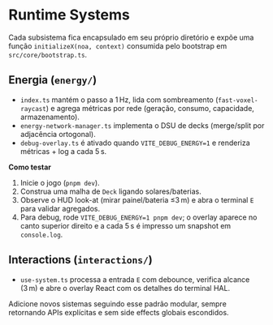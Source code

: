 # Runtime Systems

Cada subsistema fica encapsulado em seu próprio diretório e expõe uma função
`initializeX(noa, context)` consumida pelo bootstrap em `src/core/bootstrap.ts`.

## Energia (`energy/`)

- `index.ts` mantém o passo a 1 Hz, lida com sombreamento (`fast-voxel-raycast`) e agrega
  métricas por rede (geração, consumo, capacidade, armazenamento).
- `energy-network-manager.ts` implementa o DSU de decks (merge/split por adjacência ortogonal).
- `debug-overlay.ts` é ativado quando `VITE_DEBUG_ENERGY=1` e renderiza métricas + log a cada 5 s.

**Como testar**

1. Inicie o jogo (`pnpm dev`).
2. Construa uma malha de `Deck` ligando solares/baterias.
3. Observe o HUD look-at (mirar painel/bateria ≤3 m) e abra o terminal `E` para validar agregados.
4. Para debug, rode `VITE_DEBUG_ENERGY=1 pnpm dev`; o overlay aparece no canto superior direito e
   a cada 5 s é impresso um snapshot em `console.log`.

## Interactions (`interactions/`)

- `use-system.ts` processa a entrada `E` com debounce, verifica alcance (3 m) e abre o overlay React
  com os detalhes do terminal HAL.

Adicione novos sistemas seguindo esse padrão modular, sempre retornando APIs explícitas e sem side
effects globais escondidos.
